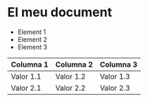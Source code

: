 # El meu document


- Element 1
- Element 2
- Element 3


| Columna 1 | Columna 2 | Columna 3 |
|-----------|-----------|-----------|
| Valor 1.1 | Valor 1.2 | Valor 1.3 |
| Valor 2.1 | Valor 2.2 | Valor 2.3 |

